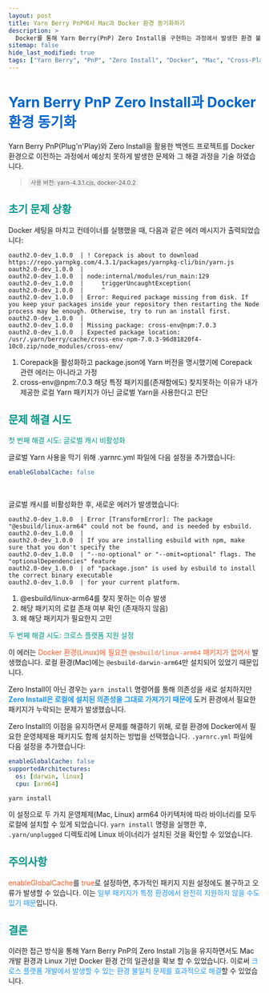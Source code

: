 ```yaml
---
layout: post
title: Yarn Berry PnP에서 Mac과 Docker 환경 동기화하기
description: >
  Docker를 통해 Yarn Berry(PnP) Zero Install을 구현하는 과정에서 발생한 환경 불일치 문제 해결 방법
sitemap: false
hide_last_modified: true
tags: ["Yarn Berry", "PnP", "Zero Install", "Docker", "Mac", "Cross-Platform Development"]
---
```


# <span style="color: #0066cc;">Yarn Berry PnP Zero Install과 Docker 환경 동기화</span>

Yarn Berry PnP(Plug'n'Play)와 Zero Install을 활용한 백엔드 프로젝트를 Docker 환경으로 이전하는 과정에서 예상치 못하게 발생한 문제와 그 해결 과정을 기술 하였습니다.

> <small style="background-color: #f0f0f0; padding: 2px 5px; border-radius: 3px;">사용 버전: yarn-4.3.1.cjs, docker-24.0.2</small>

## <span style="color: #009688;">초기 문제 상황</span>

Docker 세팅을 마치고 컨테이너를 실행했을 때, 다음과 같은 에러 메시지가 출력되었습니다:

```terminal
oauth2.0-dev_1.0.0  | ! Corepack is about to download https://repo.yarnpkg.com/4.3.1/packages/yarnpkg-cli/bin/yarn.js
oauth2.0-dev_1.0.0  | 
oauth2.0-dev_1.0.0  | node:internal/modules/run_main:129
oauth2.0-dev_1.0.0  |     triggerUncaughtException(
oauth2.0-dev_1.0.0  |     ^
oauth2.0-dev_1.0.0  | Error: Required package missing from disk. If you keep your packages inside your repository then restarting the Node process may be enough. Otherwise, try to run an install first.
oauth2.0-dev_1.0.0  | 
oauth2.0-dev_1.0.0  | Missing package: cross-env@npm:7.0.3
oauth2.0-dev_1.0.0  | Expected package location: /usr/.yarn/berry/cache/cross-env-npm-7.0.3-96d81820f4-10c0.zip/node_modules/cross-env/
```

1. Corepack을 활성화하고 package.json에 Yarn 버전을 명시했기에 Corepack 관련 에러는 아니라고 가정
2. cross-env@npm:7.0.3 해당 특정 패키지를(존재함에도) 찾지못하는 이유가 내가 제공한 로컬 Yarn 패키지가 아닌 글로벌 Yarn을 사용한다고 판단

## <span style="color: #009688;">문제 해결 시도</span>


<span style="color: #009688;">첫 번째 해결 시도: 글로벌 캐시 비활성화</span>

글로벌 Yarn 사용을 막기 위해 .yarnrc.yml 파일에 다음 설정을 추가했습니다:

```yaml
enableGlobalCache: false
```

<br>


글로벌 캐시를 비활성화한 후, 새로운 에러가 발생했습니다:
```terminal
oauth2.0-dev_1.0.0  | Error [TransformError]: The package "@esbuild/linux-arm64" could not be found, and is needed by esbuild.
oauth2.0-dev_1.0.0  | 
oauth2.0-dev_1.0.0  | If you are installing esbuild with npm, make sure that you don't specify the
oauth2.0-dev_1.0.0  | "--no-optional" or "--omit=optional" flags. The "optionalDependencies" feature
oauth2.0-dev_1.0.0  | of "package.json" is used by esbuild to install the correct binary executable
oauth2.0-dev_1.0.0  | for your current platform.
```

1. @esbuild/linux-arm64를 찾지 못하는 이슈 발생
2. 해당 패키지의 로컬 존재 여부 확인 (존재하지 않음)
3. 왜 해당 패키지가 필요한지 고민

<span style="color: #009688;">두 번째 해결 시도: 크로스 플랫폼 지원 설정</span>

이 에러는 <span style="color: #FF5722;">Docker 환경(Linux)에 필요한 `@esbuild/linux-arm64` 패키지가 없어서</span> 발생했습니다. 로컬 환경(Mac)에는 `@esbuild-darwin-arm64`만 설치되어 있었기 때문입니다. 

Zero Install이 아닌 경우는 `yarn install` 명령어를 통해 의존성을 새로 설치하지만 <span style="color: #2196F3; font-weight: bold;">Zero Install은 로컬에 설치된 의존성을 그대로 가져가기 때문에</span> 도커 환경에서 필요한 패키지가 누락되는 문제가 발생했습니다.

Zero Install의 이점을 유지하면서 문제를 해결하기 위해, 로컬 환경에 Docker에서 필요한 운영체제용 패키지도 함께 설치하는 방법을 선택했습니다. `.yarnrc.yml` 파일에 다음 설정을 추가했습니다:

```yaml
enableGlobalCache: false
supportedArchitectures:
  os: [darwin, linux]
  cpu: [arm64]
```

```terminal
yarn install
```

이 설정으로 두 가지 운영체제(Mac, Linux) arm64 아키텍처에 따라 바이너리를 모두 로컬에 설치할 수 있게 되었습니다. `yarn install` 명령을 실행한 후, `.yarn/unplugged` 디렉토리에 Linux 바이너리가 설치된 것을 확인할 수 있었습니다.

## <span style="color: #009688;">주의사항</span>

<span style="color: #FF5722;">enableGlobalCache</span>를 <span style="color: #FF5722;">true</span>로 설정</span>하면, 추가적인 패키지 지원 설정에도 불구하고 오류가 발생할 수 있습니다. 이는 <span style="color: #2196F3;">일부 패키지가 특정 환경에서 완전히 지원하지 않을 수도  있기 때문</span>입니다.

## <span style="color: #009688;">결론</span>

이러한 접근 방식을 통해 Yarn Berry PnP의 Zero Install 기능을 유지하면서도 Mac 개발 환경과 Linux 기반 Docker 환경 간의 일관성을 확보 할 수 있었습니다. 이로써 <span style="color: #2196F3;">크로스 플랫폼 개발에서 발생할 수 있는 환경 불일치 문제를 효과적으로 해결</span>할 수 있었습니다.


